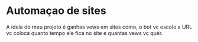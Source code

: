# Automaçao de sites 
 A ideia do meu projeto é ganhas vews em sites como, o bot vc escole a URL vc coloca quanto tempo ele fica no site e quantas vews vc quer.
